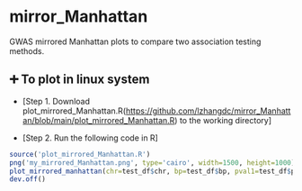 # mirror_Manhattan
GWAS mirrored Manhattan plots to compare two association testing methods. 

## :heavy_plus_sign: To plot in linux system
- [Step 1. Download plot_mirrored_Manhattan.R(https://github.com/lzhangdc/mirror_Manhattan/blob/main/plot_mirrored_Manhattan.R) to the working directory]

- [Step 2. Run the following code in R]
```R
source('plot_mirrored_Manhattan.R')
png('my_mirrored_Manhattan.png', type='cairo', width=1500, height=1000)
plot_mirrored_manhattan(chr=test_df$chr, bp=test_df$bp, pval1=test_df$pval1, pval2=test_df$pval2)
dev.off()
```
